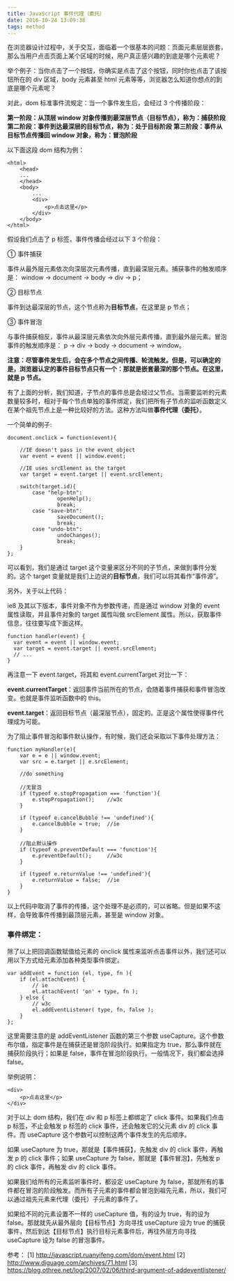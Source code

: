 ```yaml
---
title: JavaScript 事件代理（委托）
date: 2016-10-24 13:09:38
tags: method
---
```


在浏览器设计过程中，关于交互，面临着一个很基本的问题：页面元素层层嵌套，那么当用户点击页面上某个区域的时候，用户真正感兴趣的到底是哪个元素呢？

<!-- more -->

举个例子：当你点击了一个按钮，你确实是点击了这个按钮，同时你也点击了该按钮所在的 div 区域，body 元素甚至 html 元素等等，浏览器怎么知道你想点的到底是哪个元素呢？

对此，dom 标准事件流规定：当一个事件发生后，会经过 3 个传播阶段：

**第一阶段：从顶层 window 对象传播到最深层节点（目标节点），称为：捕获阶段**
**第二阶段：事件到达最深层的目标节点，称为：处于目标阶段**
**第三阶段：事件从目标节点传播回 window 对象，称为：冒泡阶段**

以下面这段 dom 结构为例：

```
<html>
	<head>
    ...
	</head>
	<body>
        ...
		<div>
			<p>点击这里</p>
		</div>
	</body>
</html>
```
假设我们点击了 p 标签，事件传播会经过以下 3 个阶段：

① 事件捕获 

事件从最外层元素依次向深层次元素传播，直到最深层元素。捕获事件的触发顺序是：
window -> document -> body -> div -> p；

② 目标节点

事件到达最深层的节点，这个节点称为**目标节点**，在这里是 p 节点；

③ 事件冒泡

与事件捕获相反，事件从最深层元素依次向外层元素传播，直到最外层元素。冒泡事件的触发顺序是：
p -> div -> body -> document -> window。

**注意：尽管事件发生后，会在多个节点之间传播、轮流触发。但是，可以确定的是，浏览器认定的事件目标节点只有一个：那就是嵌套最深的那个节点。在这里，就是 p 节点。**

有了上面的分析，我们知道，子节点的事件总是会经过父节点。当需要监听的元素数量较多时，相对于每个节点单独的事件绑定，我们把所有子节点的监听函数定义在某个祖先节点上是一种比较好的方法。这种方法叫做**事件代理（委托）**。

一个简单的例子:

```
document.onclick = function(event){

    //IE doesn't pass in the event object
    var event = event || window.event;

    //IE uses srcElement as the target
    var target = event.target || event.srcElement;

    switch(target.id){
        case "help-btn":
                openHelp();
                break;
        case "save-btn":
                saveDocument();
                break;
        case "undo-btn":
                undoChanges();
                break;
    }
};
```

可以看到，我们是通过 target 这个变量来区分不同的子节点，来做到事件分发的。这个 target 变量就是我们上边说的**目标节点**，我们可以将其看作“事件源”。

另外，关于以上代码：

ie8 及其以下版本，事件对象不作为参数传递，而是通过 window 对象的 event 属性读取，并且事件对象的 target 属性叫做 srcElement 属性。所以，获取事件信息，往往要写成下面这样。

```
function handler(event) {
  var event = event || window.event;
  var target = event.target || event.srcElement;
  // ...
}
```

再注意一下 event.target，将其和 event.currentTarget 对比一下：

**event.currentTarget**：返回事件当前所在的节点，会随着事件捕获和事件冒泡改变。也就是事件监听函数中的 this。

**event.target**：返回目标节点（最深层节点），固定的。正是这个属性使得事件代理成为可能。

为了阻止事件冒泡和事件默认操作，有时候，我们还会采取以下事件处理方法：

```
function myHandler(e){
    var e = e || window.event;
    var src = e.target || e.srcElement;

    //do something

    //无冒泡
    if (typeof e.stopPropagation === 'function'){
        e.stopPropagation();    //w3c
    }

    if (typeof e.cancelBubble !== 'undefined'){
        e.cancelBubble = true;  //ie
    }

    //阻止默认操作
    if (typeof e.preventDefault === 'function'){
        e.preventDefault();     //w3c
    }

    if (typeof e.returnValue !== 'undefined'){
        e.returnValue = false;  //ie
    }
}
```

以上代码中取消了事件的传播，这个处理不是必须的，可以省略。但是如果不这样，会导致事件传播到最顶层元素，甚至是 window 对象。

### 事件绑定：

除了以上把回调函数赋值给元素的 onclick 属性来监听点击事件以外，我们还可以用以下方式给元素添加各种类型事件绑定。

```
var addEvent = function (el, type, fn ){
    if (el.attachEvent) {
        // ie
        el.attachEvent( 'on' + type, fn );
    } else {
        // w3c
        el.addEventListener( type, fn, false );
    }
};
```

这里需要注意的是 addEventListener 函数的第三个参数 useCapture。这个参数布尔值，指定事件是在捕获还是冒泡阶段执行。如果指定为 true，那么事件就在捕获阶段执行；如果是 false，事件在冒泡阶段执行。一般情况下，我们都会选择 false。

举例说明：

```
<div>
    <p>点击这里</p>
</div>
```

对于以上 dom 结构，我们在 div 和 p 标签上都绑定了 click 事件。如果我们点击 p 标签，不止会触发 p 标签的 click 事件，还会触发它的父元素 div 的 click 事件。而 useCapture 这个参数可以控制这两个事件发生的先后顺序。

如果 useCapture 为 true，那就是【事件捕获】，先触发 div 的 click 事件，再触发 p 的 click 事件；如果 useCapture 为 false，那就是【事件冒泡】，先触发 p 的 click 事件，再触发 div 的 click 事件。

如果我们给所有的元素监听事件时，都设定 useCapture 为 false，那就所有的事件都在冒泡的阶段触发。而所有子元素的事件都会冒泡到祖先元素，所以，我们可以通过祖先元素来代理（委托）子元素的事件了。

如果给不同的元素设置不一样的 useCapture 值，有的设为 true，有的设为 false。那就就先从最外层向【目标节点】方向寻找 useCapture 设为 true 的捕获事件，然后到达【目标节点】执行目标元素事件后，再往外层方向寻找 useCapture 设为 false 的冒泡事件。

参考：
[1] http://javascript.ruanyifeng.com/dom/event.html
[2] http://www.diguage.com/archives/71.html
[3] https://blog.othree.net/log/2007/02/06/third-argument-of-addeventlistener/